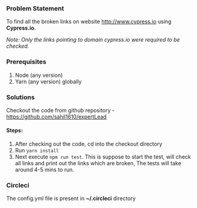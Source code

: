 ### Problem Statement
To find all the broken links on website http://www.cypress.io using **Cypress.io**.

*Note: Only the links pointing to domain cypress.io were required to be checked.*
### Prerequisites
1. Node (any version)
2. Yarn (any version) globally

### Solutions
Checkout the code from github repository - https://github.com/sahil1610/expertLead 
#### Steps:
1. After checking out the code, cd into the checkout directory
2. Run `yarn install`
3. Next execute `npm run test`. This is suppose to start the test, will check all links and print out the links which are broken, The tests will take around 4-5 mins to run.

### Circleci
The config.yml file is present in **~/.circleci** directory
